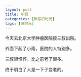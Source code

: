 ```yaml
---
layout: post
title: 年假
categories: [默写旧时光]
tags: [旧时光]
---
```


今天去北京大学肿瘤医院接三叔出院。

外面下起了小雨，医院的人特别多。

三叔很憔悴，比之前老了很多。

终于明白了人是一下子变老的。
